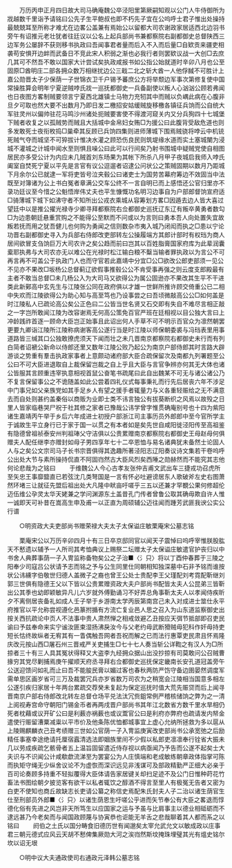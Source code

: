 <!-- { "loadSidebar": true } -->
　　万历丙申正月四日故大司马确庵魏公卒泾阳里第厥嗣知观以公门人牛侍御所为戕越数千里诣予请铭曰公先子生平鲍叔也即不朽先子宜在公呜呼士君子惟出处操持最兢兢耳至所称才难尤在边畧公盖兼有焉始公以留都大司农谢政家居适西北边羽书旁午有诏推元老壮犹者往廷议以公名上起兵部尚书兼都察院右副都御史总督陕西三边军务公屡辞不获则移书执政曰吾闻事君者量而后入不入而后量□自欵贡来疆吏相袭苟安惧开边衅而武备日不竞此宋人积弱之渐也必我行者则罢欵议战一大创□去庶几其可不然吾不敢以国家大计尝试矣执政咸报书如公指公始就道时辛卯八月也公至固原□酋明庄二部各拥众数万相继扰边公三戢二北之斩大酋一人他俘馘不可胜计上嘉公勋晋太子少保荫一子世锦衣卫千户锡予蕃庶公方将举颓边军事次第修复使中国常操胜算会明年宁夏逆贼哱氏戕一巡抚都御史一兵备副使以叛人心汹汹公顾若弗闻也日夜图方畧制贼要领言宁夏西北雄镇士马物力充牣其中而贼以负嵎此病在心腹非旦夕可取也然大要不出数月乃即日发二檄招安姑缓贼旋移檄各镇征兵饷而公自统大军驻灵州以偏帅驻花马鸣沙州诸处扼贼要害使不得渡河窥关内又分兵狥四十七城堡下贼者收复之以孤贼势而贼且大括城中金帛妇女贿□为援公曰此腹背受敌危道也则多发敢死士夜衔枚捣□巢牵其反顾已兵饷四集则进师薄城下围焉贼骁将哱云中机铳死贼气夺而城坚不可猝拔计惟决水灌之顾恐伤良民则筑堤缘水道而实土塞城闉为浸城不灌城之计城中闻水至则惧且噪公曰此可以行间矣乃射书围城中疑贼党使自相图居民亦多受公计为内应未几贼首刘东旸果为其帐下所杀八月甲子夜城启我师入哱氏阖室自焚死宁夏以平先是言官有议公逗遛者诏逮公问状公之策贼固期以数月乃距城下月余尔公已就逮一军将吏皆号泣夹毂公曰诸吏士为国劳苦幕府筹边不效固当中法既至对簿诸为公上书白冤者章满公交车公终不一言自明已而上感悟还公官归里亦不录功廷议至今惜之公魁悟岸伟丈夫也平生慷慨功名明习边事自为户部郎督饷宣府适□骑薄城下城下如沸守者不知所出公戎衣乘城从容筹划方畧□因遁去边人皆大喜过望廷中以是推公擢光禄寺少卿寻拜都察院右佥都御史巡抚辽东辽有叛卒黄勇者数勾□为边患朝廷悬重赏购之不能得公至默而不问或以为言则曰勇本吾人向处置失宜故叛若抚而用之犹吾健儿也何购为勇闻之信则数杂市夷入城乃闭闳而执之□患以宁论功晋右副都御史寻入为兵部右侍郎改吏部转左公操履端方其郎计部时有权珰为商人居间欲冒支刍饷巨万大司农许之矣公趋而前曰岂其以百姓脂膏国家府库为此辈润囊槖耶执弗与大司农亦无以难公在光禄时松江输白粮不糳当输者罪执政以为言公不可再言再不可盖公于执政门人也而守官若此嘉靖中分宜□公□欲改公郎吏部须一见公不见亦不果改□坂杨公总督蓟辽欲假事推毂公公不肯受事再强之则云度支郎殿最有主者不敢当总督□未几杨公入为大司马又欲得公为属公固逊亦不果改其生平不干进类此新鄚高中玄先生与江陵张公同在政府俱以才雄一世鲜所推许顾交倚重公已二相中失欢而江陵欲得公为助心知与高至笃也乃设事尝之曰吾顷微敲高公公□如何盖是时江陵私人已疏论高公矣公正色曰二公皆当世名贤又石交即有失自不难尽言相正敲之一字岂所敢闻江陵为改容谢焉无何高公策免百官严班在廷相视以目公独大言曰上冲龄践祚首逐一顾命大臣岂正始事且此诏出何人手草不可不明示百官众为凛然朝罢更要九卿诣江陵所江陵称病谢客高公遂行当是时江陵以师保朝委裘与冯珰表里用事道路皆三缄其口公独敢撩虎须天下闻而壮之未几晋南京都察院右都御史未行而有列白简者诏褫公新命以侍郎还里又数年江陵公败乃起公为南京户部侍郎其时言路大辟游谈之势重有羣击执政家事者上意颇动诸府部大臣合疏保留次及南都九列署题至公公曰不可大臣进退取自上裁保留岂裁之自上乎且大臣与言官争辨亦何其无大体也诸公皆服其言顾重违宰执意相视首鼠公奋笔书疏尾曰此自出魏某不可无与诸公诸公乃不复言保留事公之不诡随盖如此公尝着四礼仪式每事秉礼而行先后居丧六年不涉足中门事兄如父亲族党如其手足乡人有望之援手者辄量力与义各重轻赈给之无不满意去而自处则甚约盖秦俗以商贩为业即士类不讳言独公有拔葵断织之风焉以故殁之日里人皆家临巷哭尸祝于社其修之家者已豫哉公讳学曾字惟贯确庵别号也十四为紫阳诸生嘉靖丙午举于乡后六年成进士初授户部浙江司主事历员外郎郎中至今官所学主于诚故生平立身行已于家于国一以贯之有本者如是矣先世自咸阳徙泾阳传至高祖鉴有隐德曾祖祯泰安州判祖琫父守洁俱以公贵累赠南京都察院右都御史王母赵母何俱赠夫人配任继李亦赠封如母子男四享年七十二卒恩恤与易名诸典犹未备然士论固人人与之矣公文宗司马子长书宗晋俱得其逸趣所著泾阳志辽阳奏议诗文集若干卷呜呼公出处大节与素所操持侃直不阿固岿然古大臣风烈矣西陲之勋赫然而不能究其志他何论悲哉为之铭曰 
　　于维魏公人今心古孝友张仲吉甫文武出车三捷戎功召虎所至矢忠王事靡盬直已若弦沈几类弩国是一言有怀必吐避谤居东人歌破斧左史右图萧然环堵三让就征先盟后祖出处大凡隆中畎亩吁嗟乎三五以还兼才罕覩公果何修超伦迈伍维公孕灵太华天姥兼之学问渊源东土盖昔孔门传者曾鲁公取其确毋欺自许人惟一诚即天可补昔在嵩高生申及甫一以正直为周硕辅公迈往闻而踵芳武匪我谀公实公行谱 

　　○明资政大夫吏部尚书赠荣禄大夫太子太保谥庄敏栗庵宋公墓志铭 

　　栗庵宋公以万历辛卯四月十有三日卒京邸同官以闻天子震悼曰呜呼宰惟朕股肱天不慭遗以辅予一人所司其考恤典议上赐祭二坛赠太子太保谥庄敏遣官护丧归以中书舍人典葬事荫一子入冑监称备物矣公之子治■〈氵只〉将以丁酉仲春葬于三陵之阳奉少司寇吕公状请予志而铭之予与公生同里仕同朝相知独深墓中石非予铭而谁按状公讳纁字伯敬世归德人盖微子之裔也曾王公处士贵配李王父瑾配刘考霓配靳继刘郭三世俱有隐德王父以下皆以公贵累赠资政大夫户部尚书配皆太夫人公昆弟三皆靳出公其季也幼即颖敏异凡儿六岁就外傅勤诵习不好弄总角事靳太夫人以孝闻侍疾昕夕不离侧居丧备礼如成人壬子举于乡游南太学丙辰第南宫己未入对成进士筮仕永平府推官以平允称尝视遵化邑篆拊揗有方流亡复业邑人思之召入为山东道监察御史出按关西抗疏论中页人不法事中贵人肃然惮之相戒敛避乙丑按应天弭节抵部即召吏民谕曰予兹奉命来实宁谧汝匪束湿扬沸戾汝今与父老约毋武断猾贼毋犯科作奸毋持吏短长怙终故纵者无宥其有一眚偶触吾网者吾祝而解之已而法行惠覃吏民肃且怀焉隆庆改元按山西□屠石州三晋戒严关吏捕生□七十七人奏当斩公详鞫之有汉人为□所掠者三十有三人具其冤状得释又大盗李九经拥众据山出没抄掠有司莫敢问公召贼曹掾穷其党尽剿捕焉庚午擢顺天府丞寻拜右佥都御史巡抚保定畿南长安孔道冠盖旁午公送迎馈问如礼而止曰吾不能朘民膏以媚过客也春秋两防严饬守备边圉晏然调度军需单思区画岁省可三万及裁罢冗兵亦岁省数万司农为之稍宽会江陵相当国意多相左公遂引疾归家居十年两台累疏交荐癸未复起为保定巡抚时值大荒先赈贷而后上闻寻晋南京户部右侍郎改北转左总督仓场平兑法汰冗赀鉏常例严稽核储饷之弊为之一清上阅视寿宫命守朝阳门锡金币者再两戌晋户部尚书其年江北数省方数千里水旱相仍死者枕藉或议开矿公曰是利薮亦祸薮也或议鬻官公曰是利府亦弊府也疏请发内帑金遣使行赈留漕粟减粜以平市价及他条陈优恤都城事宜上虚心允纳所拯救为多以扈从上陵赐麒麟衣己丑考绩赠三世如公官荫一子入冑监庚寅改吏部尚书公承宽弛之后励精任事塞幸途绝请托厘宿蠧清选法即姻族里闬不少假以私郎吏凛凛奉行铨省大振未几以劳成疾疏乞骸骨者五上温旨固留遣近侍存视以病亟闻乃予告而公遂不起矣士大夫识与不识闻公计咸欷歔流涕至为罢宴公为人庄慎端和老成敏练朝章政体指掌可陈而执矩守绳无少纵舍议论不为虚恢而深识远见非浅谋可及部政精勤严正细大必亲于百司论奏顾多持重不轻拟覆得大臣体请告家居键关却扫足迹不及公门日惟种莳花竹畜法书图绘朝夕披览客有欲干以私者辄饮之醇酒不得言至里人有极冤无告者又密为白吏不使知也商丘故缺志长吏请公纂之称信史焉配朱氏封夫人子二治以诸生荫官生仕至刑部员外郎■〈氵只〉以诸生荫恩生吁嗟公乎进而矢节奉公有大臣之畧退而惇德化俗有先进之风岂非天所笃生以应国家之运与予虽与比肩事主以德业相砥砺而不逮远甚乃今老矣而与闻国政顾蔑与协寅恭也讵能无羊舌之悲哉聊着其人都而系之以铭曰 
　　阏伯之土氏以国分畴食旧德历世有闻邈矣太宰允武允文以敏成政以庄事君三朝元德式应风云天胡不慭俾集厥勋大河之涘岿然斯坟掩珠埋璧其光有熅史铭尔坎以诏无垠 

　　○明中议大夫通政使司右通政元泽韩公墓志铭 

